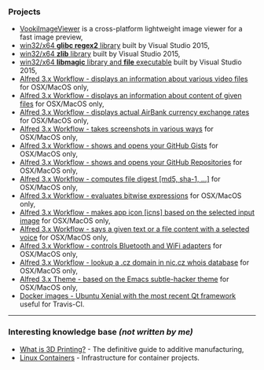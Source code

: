 ### Projects

 - [VookiImageViewer](https://vookiimageviewer.cz/) is a cross-platform lightweight image viewer for a fast image preview,
 - [win32/x64 **glibc regex2** library](https://github.com/vookimedlo/glibc-win/tree/glibc-2.24_vs2015_regex) built by Visual Studio 2015,
 - [win32/x64 **zlib** library](https://github.com/vookimedlo/zlib/tree/vs2015) built by Visual Studio 2015,
 - [win32/x64 **libmagic** library and **file** executable](https://github.com/vookimedlo/file-win/tree/vookimedlo) built by Visual Studio 2015,
 - [Alfred 3.x Workflow - displays an information about various video files](https://github.com/vookimedlo/alfred-ffprobe) for OSX/MacOS only,
 - [Alfred 3.x Workflow - displays an information about content of given files](https://github.com/vookimedlo/alfred-file) for OSX/MacOS only,
 - [Alfred 3.x Workflow - displays actual AirBank currency exchange rates](https://github.com/vookimedlo/alfred-airbank-currency-rates) for OSX/MacOS only,
 - [Alfred 3.x Workflow - takes screenshots in various ways](https://github.com/vookimedlo/alfred-various-screenshots) for OSX/MacOS only,
 - [Alfred 3.x Workflow - shows and opens your GitHub Gists](https://github.com/vookimedlo/alfred-github-gists) for OSX/MacOS only,
 - [Alfred 3.x Workflow - shows and opens your GitHub Repositories](https://github.com/vookimedlo/alfred-github-repositories) for OSX/MacOS only,
 - [Alfred 3.x Workflow - computes file digest [md5, sha-1, ...]](https://github.com/vookimedlo/alfred-file-checksums) for OSX/MacOS only,
 - [Alfred 3.x Workflow - evaluates bitwise expressions](https://github.com/vookimedlo/alfred-bitwise-evaluator) for OSX/MacOS only,
 - [Alfred 3.x Workflow - makes app icon [icns] based on the selected input image](https://github.com/vookimedlo/alfred-make-appicon) for OSX/MacOS only,
 - [Alfred 3.x Workflow - says a given text or a file content with a selected voice](https://github.com/vookimedlo/alfred-say-you-say-me) for OSX/MacOS only,
 - [Alfred 3.x Workflow - controls Bluetooth and WiFi adapters](https://github.com/vookimedlo/alfred-adapters) for OSX/MacOS only,
 - [Alfred 3.x Workflow - lookup a .cz domain in nic.cz whois database](https://github.com/vookimedlo/alfred-whois-nic-cz) for OSX/MacOS only,
 - [Alfred 3.x Theme - based on the Emacs subtle-hacker theme](https://github.com/vookimedlo/alfred-subtle-hacker-theme) for OSX/MacOS only,
 - [Docker images - Ubuntu Xenial with the most recent Qt framework](https://hub.docker.com/r/vookimedlo/ubuntu-qt/) useful for Travis-CI.

----------
### Interesting knowledge base *(not written by me)*

 - [What is 3D Printing?](https://www.3dhubs.com/what-is-3d-printing) - The definitive guide to additive manufacturing,
 - [Linux Containers](https://linuxcontainers.org/) - Infrastructure for container projects.
